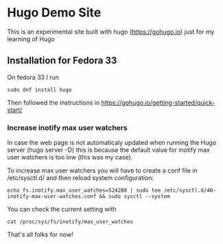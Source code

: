 # Hugo Demo Site

This is an experimental site built with hugo (https://gohugo.io) just for my learning of Hugo

## Installation for Fedora 33

On fedora 33 I run

```
sudo dnf install hugo
```

Then followed the instructions in https://gohugo.io/getting-started/quick-start/

### Increase inotify max user watchers

In case the web page is not automaticaly updated when running the Hugo server (hugo server -D) 
this is because the default value for inotify max user watchers is too low (this was my case). 

To increase max user watchers you will have to create a conf file in /etc/sysctl.d/ and then reload system configuration:

```
echo fs.inotify.max_user_watches=524288 | sudo tee /etc/sysctl.d/40-inotify-max-user-watches.conf && sudo sysctl --system
```

You can check the current setting with

```
cat /proc/sys/fs/inotify/max_user_watches
```

That's all folks for now!

